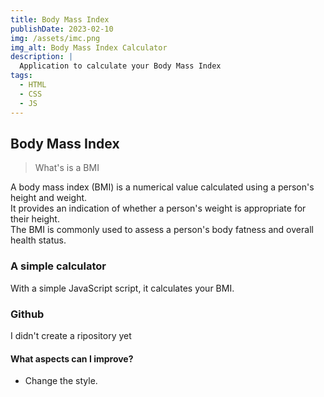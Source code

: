 ```yaml
---
title: Body Mass Index
publishDate: 2023-02-10
img: /assets/imc.png
img_alt: Body Mass Index Calculator
description: |
  Application to calculate your Body Mass Index
tags:
  - HTML
  - CSS
  - JS
---
```


## Body Mass Index 

> What's is a BMI

A body mass index (BMI) is a numerical value calculated using a person's height and weight.<br> 
It provides an indication of whether a person's weight is appropriate for their height.<br>
The BMI is commonly used to assess a person's body fatness and overall health status.


### A simple calculator

With a simple JavaScript script, it calculates your BMI.


### Github

I didn't create a ripository yet

#### What aspects can I improve?

- Change the style.
